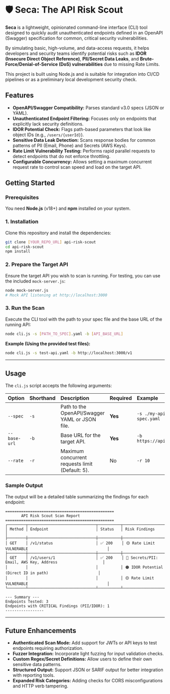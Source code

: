 # 🛡️ Seca: The API Risk Scout

**Seca** is a lightweight, opinionated command-line interface (CLI) tool designed to quickly audit unauthenticated endpoints defined in an OpenAPI (Swagger) specification for common, critical security vulnerabilities.

By simulating basic, high-volume, and data-access requests, it helps developers and security teams identify potential risks such as **IDOR (Insecure Direct Object Reference)**, **PII/Secret Data Leaks**, and **Brute-Force/Denial-of-Service (DoS) vulnerabilities** due to missing Rate Limits.

This project is built using Node.js and is suitable for integration into CI/CD pipelines or as a preliminary local development security check.

## Features

  * **OpenAPI/Swagger Compatibility:** Parses standard v3.0 specs (JSON or YAML).
  * **Unauthenticated Endpoint Filtering:** Focuses only on endpoints that explicitly lack security definitions.
  * **IDOR Potential Check:** Flags path-based parameters that look like object IDs (e.g., `/users/{userId}`).
  * **Sensitive Data Leak Detection:** Scans response bodies for common patterns of PII (Email, Phone) and Secrets (AWS Keys).
  * **Rate Limit Vulnerability Testing:** Performs rapid parallel requests to detect endpoints that do not enforce throttling.
  * **Configurable Concurrency:** Allows setting a maximum concurrent request rate to control scan speed and load on the target API.


## Getting Started

### Prerequisites

You need **Node.js** (v18+) and **npm** installed on your system.

### 1\. Installation

Clone this repository and install the dependencies:

```bash
git clone [YOUR_REPO_URL] api-risk-scout
cd api-risk-scout
npm install
```

### 2\. Prepare the Target API

Ensure the target API you wish to scan is running. For testing, you can use the included `mock-server.js`:

```bash
node mock-server.js
# Mock API listening at http://localhost:3000
```

### 3\. Run the Scan

Execute the CLI tool with the path to your spec file and the base URL of the running API:

```bash
node cli.js -s [PATH_TO_SPEC].yaml -b [API_BASE_URL]
```

**Example (Using the provided test files):**

```bash
node cli.js -s test-api.yaml -b http://localhost:3000/v1
```

-----

## Usage

The `cli.js` script accepts the following arguments:

| Option | Shorthand | Description | Required | Example |
| :--- | :--- | :--- | :--- | :--- |
| `--spec` | `-s` | Path to the OpenAPI/Swagger YAML or JSON file. | **Yes** | `-s ./my-api-spec.yaml` |
| `--base-url` | `-b` | Base URL for the target API. | **Yes** | `-b https://api.prod.com` |
| `--rate` | `-r` | Maximum concurrent requests limit (Default: 5). | No | `-r 10` |

### Sample Output

The output will be a detailed table summarizing the findings for each endpoint:

```
================================================
       API Risk Scout Scan Report
================================================
┌────────┬──────────────────────────────┬──────────┬────────────────────────────────────────────────────────────┐
│ Method │ Endpoint                     │ Status   │ Risk Findings                                              │
├────────┼──────────────────────────────┼──────────┼────────────────────────────────────────────────────────────┤
│ GET    │ /v1/status                   │ ✅ 200    │ 🟡 Rate Limit VULNERABLE                                   │
├────────┼──────────────────────────────┼──────────┼────────────────────────────────────────────────────────────┤
│ GET    │ /v1/users/1                  │ ✅ 200    │ 🔴 Secrets/PII: Email, AWS Key, Address                    │
│        │                              │          │ 🟠 IDOR Potential (Direct ID in path)                      │
│        │                              │          │ 🟡 Rate Limit VULNERABLE                                   │
└────────┴──────────────────────────────┴──────────┴────────────────────────────────────────────────────────────┘

--- Summary ---
Endpoints Tested: 3
Endpoints with CRITICAL Findings (PII/IDOR): 1
-----------------
```

-----

## Future Enhancements
  * **Authenticated Scan Mode:** Add support for JWTs or API keys to test endpoints requiring authorization.
  * **Fuzzer Integration:** Incorporate light fuzzing for input validation checks.
  * **Custom Regex/Secret Definitions:** Allow users to define their own sensitive data patterns.
  * **Structured Output:** Support JSON or SARIF output for better integration with reporting tools.
  * **Expanded Risk Categories:** Adding checks for CORS misconfigurations and HTTP verb tampering.